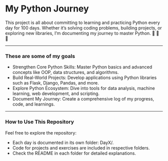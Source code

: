 # My Python Journey 

This project is all about committing to learning and practicing Python every day for 100 days. Whether it’s solving coding problems, building projects, or exploring new libraries, I’m documenting my journey to master Python. 🎉 🎉 🎉 

---------------------------------------------------------------------------------------------------------------------------------------------------------------------------------------

### These are some of my goals

- Strengthen Core Python Skills: Master Python basics and advanced concepts like OOP, data structures, and algorithms.
- Build Real-World Projects: Develop applications using Python libraries such as Flask, Django, Pandas, and more.
- Explore Python Ecosystem: Dive into tools for data analysis, machine learning, web development, and scripting.
- Document My Journey: Create a comprehensive log of my progress, code, and learnings.

---------------------------------------------------------------------------------------------------------------------------------------------------------------------------------------
### How to Use This Repository

Feel free to explore the repository:
- Each day is documented in its own folder: DayX/.
- Code for projects and exercises are included in respective folders.
- Check the README in each folder for detailed explanations.